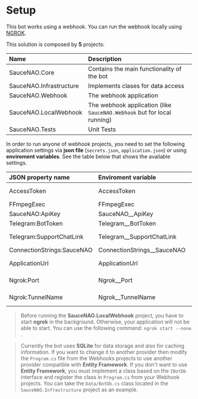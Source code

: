 # Setup

This bot works using a webhook. You can run the webhook locally using [NGROK](https://ngrok.com/).

This solution is composed by **5** projects:

| Name                    | Description                                                             |
| :---------------------- | :---------------------------------------------------------------------- |
| SauceNAO.Core           | Contains the main functionality of the bot                              |
| SauceNAO.Infrastructure | Implements clases for data access                                       |
| SauceNAO.Webhook        | The webhook application                                                 |
| SauceNAO.LocalWebhook   | The webhook application (like `SauceNAO.Webhook` but for local running) |
| SauceNAO.Tests          | Unit Tests                                                              |

In order to run anyone of webhook projects, you need to set the following application settings via **json file** (`secrets.json`, `application.json`) or using **enviroment variables**. See the table below that shows the available settings.

| JSON property name         | Enviroment variable           | Apply to              | Description                                         |
| :------------------------- | :---------------------------- | :-------------------- | :-------------------------------------------------- |
| AccessToken                | AccessToken                   | Both                  | Your webhook secret token specified by you.         |
| FFmpegExec                 | FFmpegExec                    | Both                  | The ffmpeg path executable.                         |
| SauceNAO:ApiKey            | SauceNAO\_\_ApiKey            | Both                  | You apikey for SauceNAO API.                        |
| Telegram:BotToken          | Telegram\_\_BotToken          | Both                  | You bot token.                                      |
| Telegram:SupportChatLink   | Telegram\_\_SupportChatLink   | Both                  | Support chat link. (https://t.me/+8NJMCbRmiTk2Yjkx) |
| ConnectionStrings:SauceNAO | ConnectionStrings\_\_SauceNAO | Both                  | The connection string to database.                  |
| ApplicationUrl             | ApplicationUrl                | SauceNAO.Webhook      | Your webhook base url. (https://example.com)        |
| Ngrok:Port                 | Ngrok\_\_Port                 | SauceNAO.LocalWebhook | Port where your app is running. (7161)              |
| Ngrok:TunnelName           | Ngrok\_\_TunnelName           | SauceNAO.LocalWebhook | Optional. The tunnel name. (SnaoTunnel)             |

> Before running the **SauceNAO.LocalWebhook** project, you have to start **ngrok** in the background. Otherwise, your application will not be able to start. You can use the following command: `ngrok start --none `.

> Currently the bot uses **SQLite** for data storage and also for caching information. If you want to change it to another provider then modify the `Program.cs` file from the Webhooks projects to use another provider compatible with **Entity Framework**. If you don't want to use **Entity Framework**, you must implement a class based on the `IBotDb` interface and register the class in `Program.cs` from your Webhook projects. You can take the `Data/BotDb.cs` class located in the `SauceNAO.Infrastructure` project as an example.
